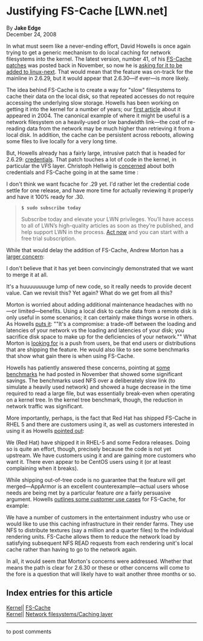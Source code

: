 # Justifying FS-Cache [LWN.net]

By **Jake Edge**  
December 24, 2008 

In what must seem like a never-ending effort, David Howells is once again trying to get a generic mechanism to do local caching for network filesystems into the kernel. The latest version, number 41, of his [FS-Cache patches](http://lwn.net/Articles/308113/) was posted back in November, so now he is [asking for it to be added to linux-next](http://lwn.net/Articles/312227/). That would mean that the feature was on-track for the mainline in 2.6.29, but it would appear that 2.6.30—if ever—is more likely. 

The idea behind FS-Cache is to create a way for "slow" filesystems to cache their data on the local disk, so that repeated accesses do not require accessing the underlying slow storage. Howells has been working on getting it into the kernel for a number of years; our [first article](http://lwn.net/Articles/100321/) about it appeared in 2004. The canonical example of where it might be useful is a network filesystem on a heavily-used or low bandwidth link—the cost of re-reading data from the network may be much higher than retrieving it from a local disk. In addition, the cache can be persistent across reboots, allowing some files to live locally for a very long time. 

But, Howells already has a fairly large, intrusive patch that is headed for 2.6.29: [credentials](http://lwn.net/Articles/287091/). That patch touches a lot of code in the kernel, in particular the VFS layer. Christoph Hellwig is [concerned](/Articles/312736/) about both credentials and FS-Cache going in at the same time : 

I don't think we want fscache for .29 yet. I'd rather let the credential code settle for one release, and have more time for actually reviewing it properly and have it 100% ready for .30. 

> **`$ sudo subscribe today`**
> 
> Subscribe today and elevate your LWN privileges. You’ll have access to all of LWN’s high-quality articles as soon as they’re published, and help support LWN in the process. [Act now](https://lwn.net/Promo/nst-sudo/claim) and you can start with a free trial subscription. 

While that would delay the addition of FS-Cache, Andrew Morton has a [larger concern](/Articles/312737/): 

I don't believe that it has yet been convincingly demonstrated that we want to merge it at all. 

It's a huuuuuuuuge lump of new code, so it really needs to provide decent value. Can we revisit this? Yet again? What do we get from all this? 

Morton is worried about adding additional maintenance headaches with no—or limited—benefits. Using a local disk to cache data from a remote disk is only useful in some scenarios; it can certainly make things worse in others. As Howells [puts it](/Articles/312738/): ""It's a compromise: a trade-off between the loading and latencies of your network vs the loading and latencies of your disk; you sacrifice disk space to make up for the deficiencies of your network."" What Morton is [looking for](/Articles/312739/) is a push from users, be that end users or distributions that are shipping the feature. He would also like to see some benchmarks that show what gain there is when using FS-Cache. 

Howells has patiently answered these concerns, pointing at [some benchmarks](http://lwn.net/Articles/312722/) he had posted in November that showed some significant savings. The benchmarks used NFS over a deliberately slow link (to simulate a heavily used network) and showed a huge decrease in the time required to read a large file, but was essentially break-even when operating on a kernel tree. In the kernel tree benchmark, though, the reduction in network traffic was significant. 

More importantly, perhaps, is the fact that Red Hat has shipped FS-Cache in RHEL 5 and there are customers using it, as well as customers interested in using it as Howells [pointed out](/Articles/312738/): 

We (Red Hat) have shipped it in RHEL-5 and some Fedora releases. Doing so is quite an effort, though, precisely because the code is not yet upstream. We have customers using it and are gaining more customers who want it. There even appear to be CentOS users using it (or at least complaining when it breaks). 

While shipping out-of-tree code is no guarantee that the feature will get merged—AppArmor is an excellent counterexample—actual users whose needs are being met by a particular feature _are_ a fairly persuasive argument. Howells [outlines some customer use cases](/Articles/312764/) for FS-Cache, for example: 

We have a number of customers in the entertainment industry who use or would like to use this caching infrastructure in their render farms. They use NFS to distribute textures (say a million and a quarter files) to the individual rendering units. FS-Cache allows them to reduce the network load by satisfying subsequent NFS READ requests from each rendering unit's local cache rather than having to go to the network again. 

In all, it would seem that Morton's concerns were addressed. Whether that means the path is clear for 2.6.30 or these or other concerns will come to the fore is a question that will likely have to wait another three months or so. 

  
Index entries for this article  
---  
[Kernel](/Kernel/Index)| [FS-Cache](/Kernel/Index#FS-Cache)  
[Kernel](/Kernel/Index)| [Network filesystems/Caching layer](/Kernel/Index#Network_filesystems-Caching_layer)  
  


* * *

to post comments 
